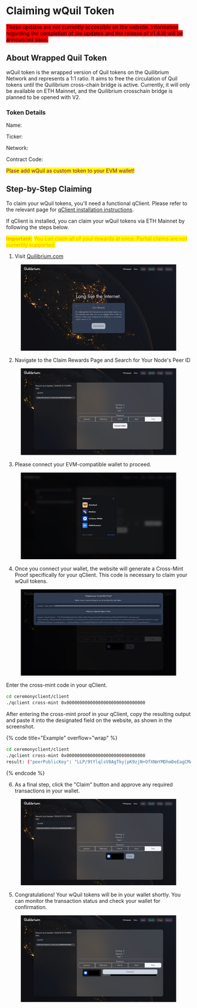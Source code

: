 # Claiming wQuil Token

<mark style="background-color:red;">These updates are not currently accessible on the website. Information regarding the completion of the updates and the release of v1.4.18 will be announced soon.</mark>

## About Wrapped Quil Token

wQuil token is the wrapped version of Quil tokens on the Quilibrium Network and represents a 1:1 ratio. It aims to free the circulation of Quil tokens until the Quilibrium cross-chain bridge is active. Currently, it will only be available on ETH Mainnet, and the Quilibrium crosschain bridge is planned to be opened with V2.

### Token Details

Name:

Ticker:

Network:

Contract Code:

<mark style="color:purple;">Plase add wQuil as custom token to your EVM wallet!</mark>

## Step-by-Step Claiming

To claim your wQuil tokens, you'll need a functional qClient. Please refer to the relevant page for [qClient installation instructions](cli-commands.md#installing-qclient).

If qClient is installed, you can claim your wQuil tokens via ETH Mainnet by following the steps below.

<mark style="color:orange;">**Important:**</mark> <mark style="color:orange;"></mark><mark style="color:orange;">You can claim all of your rewards at once. Partial claims are not currently supported.</mark>

1. Visit [Quilibrium.com](https://quilibrium.com)

<figure><img src=".gitbook/assets/1.jpeg" alt=""><figcaption></figcaption></figure>

2. Navigate to the Claim Rewards Page and Search for Your Node's Peer ID

<figure><img src=".gitbook/assets/2.jpeg" alt=""><figcaption></figcaption></figure>

3. Please connect your EVM-compatible wallet to proceed.

<figure><img src=".gitbook/assets/3.jpeg" alt=""><figcaption></figcaption></figure>

4. Once you connect your wallet, the website will generate a Cross-Mint Proof specifically for your qClient. This code is necessary to claim your wQuil tokens.

<figure><img src=".gitbook/assets/4.jpeg" alt=""><figcaption></figcaption></figure>

Enter the cross-mint code in your qClient.&#x20;

```bash
cd ceremonyclient/client
./qclient cross-mint 0x000000000000000000000000000000
```

After entering the cross-mint proof in your qClient, copy the resulting output and paste it into the designated field on the website, as shown in the screenshot.

{% code title="Example" overflow="wrap" %}
```bash
cd ceremonyclient/client
./qclient cross-mint 0x000000000000000000000000000000
result: ("peerPublicKey": "LLP/9tYlqlsV8AgTky|pK9zjN+OfXNmYMDhmDeEagCMAhjfpPPWDyWDq9w6uM19hGyDKYB10EVOA", "peerSignature": "2ybumA9VuSrnr5nYPcjehGo/PK6uNI4¡VaOWXkEGms5ChqPFgOJX6Z5eng8U6VSHy85zbeZBukiANE3j2EBxrk4TAf4Z+5uuNMCQ6DasKpkgsxulOGWKhOcBa|2CDicinuMqafU 3YOrXH9cck/OkivwA""proverPublicKev": "CAk3innisW2Bocar/75/3dwiRSaFMRbhYhtCWd@Th77aDvOWFGaoMXIvKHw3B4+vFsmYlVaQ7/iA" "proverSianature".
```
{% endcode %}



6. As a final step, click the "Claim" button and approve any required transactions in your wallet.

<figure><img src=".gitbook/assets/5.jpeg" alt=""><figcaption></figcaption></figure>

5. Congratulations! Your wQuil tokens will be in your wallet shortly. You can monitor the transaction status and check your wallet for confirmation.

<figure><img src=".gitbook/assets/6.jpeg" alt=""><figcaption></figcaption></figure>
